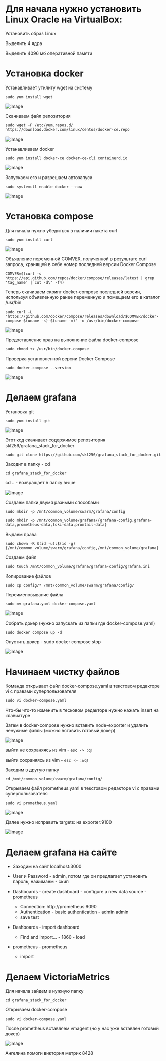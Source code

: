 # Для начала нужно установить Linux Oracle на VirtualBox:

Установить образ Linux

Выделить 4 ядра

Выделить 4096 мб оперативной памяти



# Установка docker

Устанавливает утилиту wget на систему

`sudo yum install wget`

![image](https://github.com/user-attachments/assets/a34c05c1-19c8-4333-b327-0e6ddbc7b1df)

Скачиваем файл репозитория

`sudo wget -P /etc/yum.repos.d/ https://download.docker.com/linux/centos/docker-ce.repo`

![image](https://github.com/user-attachments/assets/3f5bfcff-97c0-49af-b6d6-3d5a11b5a3d6)

Устанавливаем docker

`sudo yum install docker-ce docker-ce-cli containerd.io`

![image](https://github.com/user-attachments/assets/37e76d81-9ebd-4417-9955-c0484ce4d8a6)

Запускаем его и разрешаем автозапуск

`sudo systemctl enable docker --now`

![image](https://github.com/user-attachments/assets/9efa56ba-9f4d-426a-a400-cea2293f87dd)



# Установка compose

Для начала нужно убедиться в наличии пакета curl

`sudo yum install curl`

![image](https://github.com/user-attachments/assets/2620b22f-5a7c-42c7-9613-6f6dce4257f4)

Объявление переменной COMVER, полученной в результате curl запроса, хранящей в себе номер последней
версии Docker Compose

`COMVER=$(curl -s https://api.github.com/repos/docker/compose/releases/latest | grep 'tag_name' | cut -d\" -f4)`

Теперь скачиваем скрипт docker-compose последней версии, используя объявленную ранее переменную и помещаем его в каталог /usr/bin

`sudo curl -L "https://github.com/docker/compose/releases/download/$COMVER/docker-compose-$(uname -s)-$(uname -m)" -o /usr/bin/docker-compose`

![image](https://github.com/user-attachments/assets/7d9a1df5-eb78-43c2-b8e7-b6d5bf7b3b90)

Предоставление прав на выполнение файла docker-compose

`sudo chmod +x /usr/bin/docker-compose`

Проверка установленной версии Docker Compose

`sudo docker-compose --version`

![image](https://github.com/user-attachments/assets/656ec825-f6ff-468d-809e-872692753b91)



# Делаем grafana

Установка git

`sudo yum install git`

![image](https://github.com/user-attachments/assets/00fcf41a-e716-40ba-aa2e-2a1039c6dfc7)

Этот код скачивает содержимое репозитория skl256/grafana_stack_for_docker

`sudo git clone https://github.com/skl256/grafana_stack_for_docker.git`

Заходит в папку - cd

`cd grafana_stack_for_docker`

cd .. - возвращает в папку выше

![image](https://github.com/user-attachments/assets/d1b08726-15ef-4a93-85a1-839e7a71598f)

Cоздаем папки двумя разными способами

`sudo mkdir -p /mnt/common_volume/swarm/grafana/config`

`sudo mkdir -p /mnt/common_volume/grafana/{grafana-config,grafana-data,prometheus-data,loki-data,promtail-data}`

Выдаем права

`sudo chown -R $(id -u):$(id -g) {/mnt/common_volume/swarm/grafana/config,/mnt/common_volume/grafana}`

Создаем файл

`sudo touch /mnt/common_volume/grafana/grafana-config/grafana.ini`

Копирование файлов

`sudo cp config/* /mnt/common_volume/swarm/grafana/config/`

Переименовывание файла

`sudo mv grafana.yaml docker-compose.yaml`

![image](https://github.com/user-attachments/assets/9a0c45bc-c9dd-481e-aea2-31202e07d7fa)

Собрать докер (нужно запускать из папки где docker-compose.yaml)

`sudo docker compose up -d`

Опустить докер - sudo docker compose stop

![image](https://github.com/user-attachments/assets/92a51c5c-8e75-435c-a8e0-7250acc3b61a)



# Начинаем чистку файлов

Команда открывает файл docker-compose.yaml в текстовом редакторе vi с правами суперпользователя

`sudo vi docker-compose.yaml`

Что-бы что-то изменить в тесковом редакторе нужно нажать insert на клавиатуре

Затем в docker-compose нужно вставить node-exporter и удалить ненужные файлы (можно вставить готовый докер)

![image](https://github.com/user-attachments/assets/17111ed9-5e63-4973-8217-d18cbb1bec78)

выйти не сохраняясь из vim - `esc -> :q!`

выйти сохраняясь из vim - `esc -> :wq!`

Заходим в другую папку 

`cd /mnt/common_volume/swarm/grafana/config/`

Открываем файл prometheus.yaml в текстовом редакторе vi с правами суперпользователя

`sudo vi prometheus.yaml`

![image](https://github.com/user-attachments/assets/6ef091ef-4843-4e46-8709-c26fb83ad51a)

Далее нужно исправить targets: на exporter:9100

![image](https://github.com/user-attachments/assets/571e3003-dda1-4fa3-867c-9439e31e06d8)



# Делаем grafana на сайте

- Заходим на сайт localhost:3000

- User и Password - admin, потом где он предлагает установить пароль, нажимаем - скип

- Dashboards - create dashboard - configure a new data source - prometheus
     - Connection: http://prometheus:9090
     - Authentication - basic authentication - admin admin
     - save test

- Dashboards - import dashboard
     - Find and import... - 1860 - load

- prometheus - prometheus
     - import


 
# Делаем VictoriaMetrics

Для начала зайдем в нужную папку

`cd grafana_stack_for_docker`

Открываем docker-compose

`sudo vi docker-compose.yaml`

После prometheus вставляем vmagent (но у нас уже вставлен готовый докер)

![image](https://github.com/user-attachments/assets/dafc71d3-040c-43d8-84d4-36b568ecbaf8)

Ангелина помоги
виктория метрик 8428
